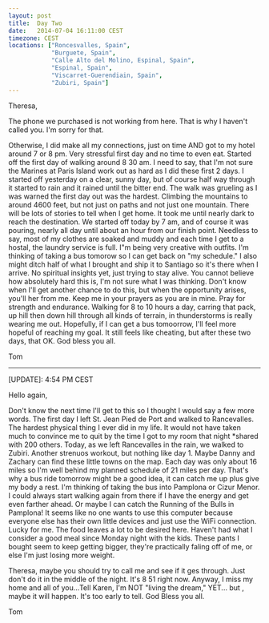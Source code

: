 ```yaml
---
layout: post
title:  Day Two
date:   2014-07-04 16:11:00 CEST
timezone: CEST
locations: ["Roncesvalles, Spain",
            "Burguete, Spain",
            "Calle Alto del Molino, Espinal, Spain",
            "Espinal, Spain",
            "Viscarret-Guerendiain, Spain",
            "Zubiri, Spain"]
---
```


Theresa,
 
The phone we purchased is not working from here.  That is why I haven't called you. I'm sorry for that.
 
Otherwise, I did  make all my connections, just on time AND got to my hotel around 7 or 8 pm.  Very stressful first day and no time to even eat.  Started off the first day of walking around 8 30 am.  I need to say, that I'm not sure the Marines at Paris Island work out as hard as I did these first 2 days.  I started off yesterday on a clear, sunny day, but of course half way through it started to rain and it rained until the bitter end.  The walk was grueling as I was warned the first day out was the hardest.  Climbing the mountains to around 4600 feet, but not just on paths and not just one mountain. There will be lots of stories to tell when I get home.  It took me until nearly dark to reach the destination.  We started off today by 7 am, and of course it was pouring, nearly all day until about an hour from our finish point.  Needless to say, most of my clothes are soaked and muddy and each time I get to a hostal, the laundry service is full. I"m being very creative with outfits.  I'm thinking of taking a bus tomorow so I can get back on "my schedule."  I also might ditch half of what I brought and ship it to Santiago so it's there when I arrive.  No spiritual insights yet, just trying to stay alive.  You cannot believe how absolutely hard this is, I'm not sure what I was thinking.  Don't know when I'll get another chance to do this, but when the opportunity arises, you'll her from me.  Keep me in your prayers as you are in mine.  Pray for strength and endurance.  Walking for 8 to 10 hours a day, carring that pack, up hill then down hill through all kinds of terrain, in thunderstorms is really wearing me out.  Hopefully, if I can get a bus tomoorrow, I'll feel more hopeful of reaching my goal.  It still feels like cheating, but after these two days, that OK.  God bless you all.
 
Tom


---

[UPDATE]: 4:54 PM CEST

Hello again,
 
Don't know the next time I'll get to this so I thought I would say a few more words.  The first day I left St. Jean Pied de Port and walked to Rancevalles.  The hardest physical thing I ever did in my life.  It would not have taken much to convince me to quit by the time I got to my room that night \*shared with 200 others.  Today, as we left Rancevalles in the rain, we walked to Zubiri.  Another strenuos workout, but nothing like day 1.  Maybe Danny and Zachary can find these little towns on the map.  Each day was only about 16 miles so I'm well behind my planned schedule of 21 miles per day.  That's why a bus ride tomorrow might be a good idea, it can catch me up plus give my body a rest.  I'm thinking of taking the bus into Pamplona or Cizur Menor.  I could always start walking again from there if I have the energy and get even farther ahead.  Or maybe I can catch the Running of the Bulls in Pamplona!  It seems like no one wants to use this computer because everyone else has their own little devices and just use the WiFi connection.  Lucky for me.  The food leaves a lot to be desired here.  Haven't had what I consider a good meal since Monday night with the kids.  These pants I bought seem to keep getting bigger, they're practically faling off of me, or else I'm just losing more weight. 
 
Theresa, maybe you should try to call me and see if it ges through.  Just don't do it in the middle of the night.  It's 8 51 right now.  Anyway, I miss my home and all of you...Tell Karen, I'm NOT "living the dream," YET... but , maybe it will happen.  It's too early to tell.  God Bless you all.
 
Tom